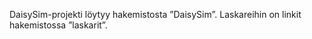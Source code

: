﻿

DaisySim-projekti löytyy hakemistosta ”DaisySim”.
Laskareihin on linkit hakemistossa ”laskarit”.
